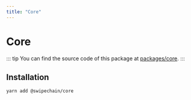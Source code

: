 ```yaml
---
title: "Core"
---
```


# Core

::: tip
You can find the source code of this package at [packages/core](https://github.com/Swipechain/swipechain-core/tree/develop/packages/core).
:::

## Installation

```bash
yarn add @swipechain/core
```
